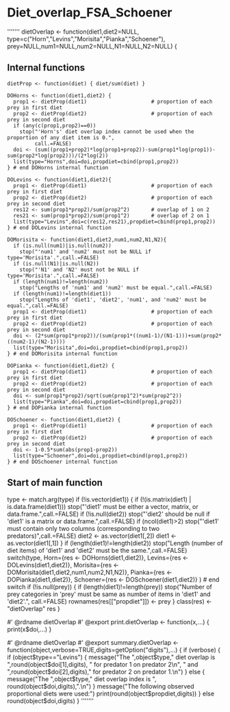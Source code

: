 # Diet_overlap_FSA_Schoener
'''''''
dietOverlap <- function(diet1,diet2=NULL,
                        type=c("Horn","Levins","Morisita","Pianka","Schoener"),
                        prey=NULL,num1=NULL,num2=NULL,N1=NULL,N2=NULL) {
  ## Internal functions
    dietProp <- function(diet) { diet/sum(diet) }

    DOHorns <- function(diet1,diet2) {
      prop1 <- dietProp(diet1)                     # proportion of each prey in first diet
      prop2 <- dietProp(diet2)                     # proportion of each prey in second diet
      if (any(c(prop1,prop2)==0))
        stop("'Horn's' diet overlap index cannot be used when the proportion of any diet item is 0.",
             call.=FALSE)
      doi <- (sum((prop1+prop2)*log(prop1+prop2))-sum(prop1*log(prop1))-sum(prop2*log(prop2)))/(2*log(2))
      list(type="Horns",doi=doi,propdiet=cbind(prop1,prop2))
    } # end DOHorns internal function

    DOLevins <- function(diet1,diet2){
      prop1 <- dietProp(diet1)                     # proportion of each prey in first diet
      prop2 <- dietProp(diet2)                     # proportion of each prey in second diet
      res12 <- sum(prop1*prop2)/sum(prop2^2)       # overlap of 1 on 2
      res21 <- sum(prop1*prop2)/sum(prop1^2)       # overlap of 2 on 1
      list(type="Levins",doi=c(res12,res21),propdiet=cbind(prop1,prop2))
    } # end DOLevins internal function

    DOMorisita <- function(diet1,diet2,num1,num2,N1,N2){
      if (is.null(num1)|is.null(num2))
        stop("'num1' and 'num2' must not be NULL if type='Morisita'.",call.=FALSE)
      if (is.null(N1)|is.null(N2))
        stop("'N1' and 'N2' must not be NULL if type='Morisita'.",call.=FALSE)
      if (length(num1)!=length(num2))
        stop("Lengths of 'num1' and 'num2' must be equal.",call.=FALSE)
      if (length(num1)!=length(diet1))
        stop("Lengths of 'diet1', 'diet2', 'num1', and 'num2' must be equal.",call.=FALSE)
      prop1 <- dietProp(diet1)                     # proportion of each prey in first diet
      prop2 <- dietProp(diet2)                     # proportion of each prey in second diet
      doi <- (2*sum(prop1*prop2))/(sum(prop1*((num1-1)/(N1-1)))+sum(prop2*((num2-1)/(N2-1))))
      list(type="Morisita",doi=doi,propdiet=cbind(prop1,prop2))
    } # end DOMorisita internal function

    DOPianka <- function(diet1,diet2) {
      prop1 <- dietProp(diet1)                     # proportion of each prey in first diet
      prop2 <- dietProp(diet2)                     # proportion of each prey in second diet
      doi <- sum(prop1*prop2)/sqrt(sum(prop1^2)*sum(prop2^2))
      list(type="Pianka",doi=doi,propdiet=cbind(prop1,prop2))
    } # end DOPianka internal function

    DOSchoener <- function(diet1,diet2) {
      prop1 <- dietProp(diet1)                     # proportion of each prey in first diet
      prop2 <- dietProp(diet2)                     # proportion of each prey in second diet
      doi <- 1-0.5*sum(abs(prop1-prop2))
      list(type="Schoener",doi=doi,propdiet=cbind(prop1,prop2))
    } # end DOSchoener internal function

  ## Start of main function
  type <- match.arg(type)
  if (!is.vector(diet1)) {
    if (!(is.matrix(diet1) | is.data.frame(diet1)))
      stop("'diet1' must be either a vector, matrix, or data.frame.",call.=FALSE)
    if (!is.null(diet2))
      stop("'diet2' should be null if 'diet1' is a matrix or data.frame.",call.=FALSE)
    if (ncol(diet1)>2)
      stop("'diet1' must contain only two columns (corresponding to two predators)",call.=FALSE)
    diet2 <- as.vector(diet1[,2])
    diet1 <- as.vector(diet1[,1])
  }
  if (length(diet1)!=length(diet2))
    stop("Length (number of diet items) of 'diet1' and 'diet2' must be the same.",call.=FALSE)
  switch(type,
         Horn={res <- DOHorns(diet1,diet2)},
         Levins={res <- DOLevins(diet1,diet2)},
         Morisita={res <- DOMorisita(diet1,diet2,num1,num2,N1,N2)},
         Pianka={res <- DOPianka(diet1,diet2)},
         Schoener={res <- DOSchoener(diet1,diet2)}
         ) # end switch
  if (!is.null(prey)) {
    if (length(diet1)!=length(prey))
      stop("Number of prey categories in 'prey' must be same as number of items in 'diet1' and 'diet2'.",
           call.=FALSE)
    rownames(res[["propdiet"]]) <- prey
  }
  class(res) <- "dietOverlap"
  res
}

#' @rdname dietOverlap
#' @export
print.dietOverlap <- function(x,...) { print(x$doi,...) }

#' @rdname dietOverlap
#' @export
summary.dietOverlap <- function(object,verbose=TRUE,digits=getOption("digits"),...) {
  if (verbose) {
    if (object$type=="Levins") {
      message("The ",object$type," diet overlap is ",round(object$doi[1],digits),
              " for predator 1 on predator 2\n",
              " and ",round(object$doi[2],digits)," for predator 2 on predator 1.\n")
    } else { message("The ",object$type," diet overlap index is ",
                     round(object$doi,digits),".\n")
    }
    message("The following observed proportional diets were used:")
    print(round(object$propdiet,digits))
  } else round(object$doi,digits)
}
'''''''
